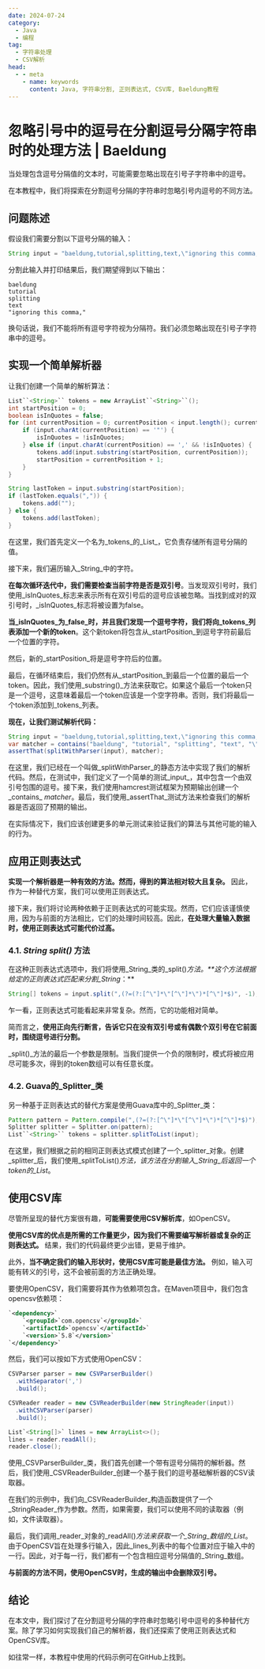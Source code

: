 ```yaml
---
date: 2024-07-24
category:
  - Java
  - 编程
tag:
  - 字符串处理
  - CSV解析
head:
  - - meta
    - name: keywords
      content: Java, 字符串分割, 正则表达式, CSV库, Baeldung教程
---
```


# 忽略引号中的逗号在分割逗号分隔字符串时的处理方法 | Baeldung

当处理包含逗号分隔值的文本时，可能需要忽略出现在引号子字符串中的逗号。

在本教程中，我们将探索在分割逗号分隔的字符串时忽略引号内逗号的不同方法。

## 问题陈述

假设我们需要分割以下逗号分隔的输入：

```java
String input = "baeldung,tutorial,splitting,text,\"ignoring this comma,\"";
```

分割此输入并打印结果后，我们期望得到以下输出：

```
baeldung
tutorial
splitting
text
"ignoring this comma,"
```

换句话说，我们不能将所有逗号字符视为分隔符。我们必须忽略出现在引号子字符串中的逗号。

## 实现一个简单解析器

让我们创建一个简单的解析算法：

```java
List``<String>`` tokens = new ArrayList``<String>``();
int startPosition = 0;
boolean isInQuotes = false;
for (int currentPosition = 0; currentPosition < input.length(); currentPosition++) {
    if (input.charAt(currentPosition) == '"') {
        isInQuotes = !isInQuotes;
    } else if (input.charAt(currentPosition) == ',' && !isInQuotes) {
        tokens.add(input.substring(startPosition, currentPosition));
        startPosition = currentPosition + 1;
    }
}

String lastToken = input.substring(startPosition);
if (lastToken.equals(",")) {
    tokens.add("");
} else {
    tokens.add(lastToken);
}
```

在这里，我们首先定义一个名为_tokens_的_List_，它负责存储所有逗号分隔的值。

接下来，我们遍历输入_String_中的字符。

**在每次循环迭代中，我们需要检查当前字符是否是双引号**。当发现双引号时，我们使用_isInQuotes_标志来表示所有在双引号后的逗号应该被忽略。当找到成对的双引号时，_isInQuotes_标志将被设置为false。

**当_isInQuotes_为_false_时，并且我们发现一个逗号字符，我们将向_tokens_列表添加一个新的token**。这个新token将包含从_startPosition_到逗号字符前最后一个位置的字符。

然后，新的_startPosition_将是逗号字符后的位置。

最后，在循环结束后，我们仍然有从_startPosition_到最后一个位置的最后一个token。因此，我们使用_substring()_方法来获取它。如果这个最后一个token只是一个逗号，这意味着最后一个token应该是一个空字符串。否则，我们将最后一个token添加到_tokens_列表。

**现在，让我们测试解析代码：**

```java
String input = "baeldung,tutorial,splitting,text,\"ignoring this comma,\"";
var matcher = contains("baeldung", "tutorial", "splitting", "text", "\"ignoring this comma,\"");
assertThat(splitWithParser(input), matcher);
```

在这里，我们已经在一个叫做_splitWithParser_的静态方法中实现了我们的解析代码。然后，在测试中，我们定义了一个简单的测试_input_，其中包含一个由双引号包围的逗号。接下来，我们使用hamcrest测试框架为预期输出创建一个_contains_ _matcher_。最后，我们使用_assertThat_测试方法来检查我们的解析器是否返回了预期的输出。

在实际情况下，我们应该创建更多的单元测试来验证我们的算法与其他可能的输入的行为。

## 应用正则表达式

**实现一个解析器是一种有效的方法。然而，得到的算法相对较大且复杂。** 因此，作为一种替代方案，我们可以使用正则表达式。

接下来，我们将讨论两种依赖于正则表达式的可能实现。然而，它们应该谨慎使用，因为与前面的方法相比，它们的处理时间较高。因此，**在处理大量输入数据时，使用正则表达式可能代价过高。**

### 4.1. _String split()_ 方法

在这种正则表达式选项中，我们将使用_String_类的_split()_方法。**这个方法根据给定的正则表达式匹配来分割_String_：**

```java
String[] tokens = input.split(",(?=(?:[^\"]*\"[^\"]*\")*[^\"]*$)", -1);
```

乍一看，正则表达式可能看起来非常复杂。然而，它的功能相对简单。

简而言之，**使用正向先行断言，告诉它只在没有双引号或有偶数个双引号在它前面时，围绕逗号进行分割。**

_split()_方法的最后一个参数是限制。当我们提供一个负的限制时，模式将被应用尽可能多次，得到的token数组可以有任意长度。

### 4.2. Guava的_Splitter_类

另一种基于正则表达式的替代方案是使用Guava库中的_Splitter_类：

```java
Pattern pattern = Pattern.compile(",(?=(?:[^\"]*\"[^\"]*\")*[^\"]*$)");
Splitter splitter = Splitter.on(pattern);
List``<String>`` tokens = splitter.splitToList(input);
```

在这里，我们根据之前的相同正则表达式模式创建了一个_splitter_对象。创建_splitter_后，我们使用_splitToList()_方法，该方法在分割输入_String_后返回一个token的_List_。

## 使用CSV库

尽管所呈现的替代方案很有趣，**可能需要使用CSV解析库**，如OpenCSV。

**使用CSV库的优点是所需的工作量更少，因为我们不需要编写解析器或复杂的正则表达式。** 结果，我们的代码最终更少出错，更易于维护。

此外，**当不确定我们的输入形状时，使用CSV库可能是最佳方法。** 例如，输入可能有转义的引号，这不会被前面的方法正确处理。

要使用OpenCSV，我们需要将其作为依赖项包含。在Maven项目中，我们包含opencsv依赖项：

```xml
`<dependency>`
    `<groupId>`com.opencsv`</groupId>`
    `<artifactId>`opencsv`</artifactId>`
    `<version>`5.8`</version>`
`</dependency>`
```

然后，我们可以按如下方式使用OpenCSV：

```java
CSVParser parser = new CSVParserBuilder()
  .withSeparator(',')
  .build();

CSVReader reader = new CSVReaderBuilder(new StringReader(input))
  .withCSVParser(parser)
  .build();

List`<String[]>` lines = new ArrayList<>();
lines = reader.readAll();
reader.close();
```

使用_CSVParserBuilder_类，我们首先创建一个带有逗号分隔符的解析器。然后，我们使用_CSVReaderBuilder_创建一个基于我们的逗号基础解析器的CSV读取器。

在我们的示例中，我们向_CSVReaderBuilder_构造函数提供了一个_StringReader_作为参数。然而，如果需要，我们可以使用不同的读取器（例如，文件读取器）。

最后，我们调用_reader_对象的_readAll()_方法来获取一个_String_数组的_List_。由于OpenCSV旨在处理多行输入，因此_lines_列表中的每个位置对应于输入中的一行。因此，对于每一行，我们都有一个包含相应逗号分隔值的_String_数组。

**与前面的方法不同，使用OpenCSV时，生成的输出中会删除双引号。**

## 结论

在本文中，我们探讨了在分割逗号分隔的字符串时忽略引号中逗号的多种替代方案。除了学习如何实现我们自己的解析器，我们还探索了使用正则表达式和OpenCSV库。

如往常一样，本教程中使用的代码示例可在GitHub上找到。